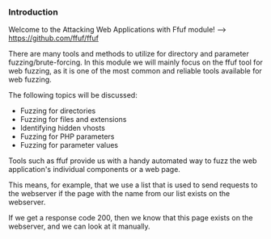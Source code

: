 ### Introduction

Welcome to the Attacking Web Applications with Ffuf module! --> https://github.com/ffuf/ffuf

There are many tools and methods to utilize for directory and parameter fuzzing/brute-forcing. In this module we will mainly focus on the ffuf tool for web fuzzing, as it is one of the most common and reliable tools available for web fuzzing.

The following topics will be discussed:

* Fuzzing for directories
* Fuzzing for files and extensions
* Identifying hidden vhosts
* Fuzzing for PHP parameters
* Fuzzing for parameter values

Tools such as ffuf provide us with a handy automated way to fuzz the web application's individual components or a web page. 

This means, for example, that we use a list that is used to send requests to the webserver if the page with the name from our list exists on the webserver. 

If we get a response code 200, then we know that this page exists on the webserver, and we can look at it manually.